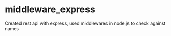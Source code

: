 # middleware_express
Created rest api with express, used middlewares in node.js to check against names
